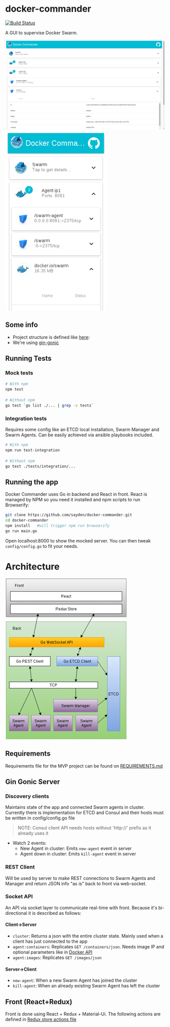docker-commander
=====
[![Build Status](https://travis-ci.org/sayden/docker-commander.svg?branch=master)](https://travis-ci.org/sayden/docker-commander)

A GUI to supervise Docker Swarm.

![desktop_full_screen](screenshots/desktop_full_screen.png)
![mobile](screenshots/mobile.png)

## Some info
* Project structure is defined like [here](https://github.com/golang/go/wiki/GithubCodeLayout):
* We're using [gin-gonic](https://github.com/gin-gonic/gin)

## Running Tests

### Mock tests
```bash
# With npm
npm test

# Without npm
go test `go list ./... | grep -v tests`
```

### Integration tests
Requires some config like an ETCD local installation, Swarm Manager and Swarm Agents. Can be easily achieved via ansible playbooks included.

```bash
# With npm
npm run test-integration

# Without npm
go test ./tests/integration/...
```

## Running the app
Docker Commander uses Go in backend and React in front. React is managed by NPM so you need it installed and npm scripts to run Browserify:

```bash
git clone https://github.com/sayden/docker-commander.git
cd docker-commander
npm install   #will trigger npm run browserify
go run main.go
```

Open localhost:8000 to show the mocked server. You can then tweak `config/config.go` to fit your needs.

# Architecture

![alt text](docker-commander.png "Architecture")

## Requirements
Requirements file for the MVP project can be found on [REQUIREMENTS.md](REQUIREMENTS.md)

## Gin Gonic Server

### Discovery clients

Maintains state of the app and connected Swarm agents in cluster. Currently there is implementation for ETCD and Consul and their hosts must be written in config/config.go file

> NOTE: Consul client API needs hosts without 'http://' prefix as it already uses it

* Watch 2 events:
  * New Agent in cluster: Emits `new-agent` event in server
  * Agent down in cluster: Emits `kill-agent` event in server

### REST Client

Will be used by server to make REST connections to Swarm Agents and Manager and return JSON info "as is" back to front via web-socket.

### Socket API

An API via socket layer to communicate real-time with front. Because it's bi-directional it is described as follows:


#### Client->Server
  * `cluster`: Returns a json with the entire cluster state. Mainly used when a client has just connected to the app
  * `agent:containers`: Replicates `GET /containers/json`. Needs image IP and optional parameters like in [Docker API](https://docs.docker.com/engine/reference/api/docker_remote_api_v1.22/#list-volumes)
  * `agent:images`: Replicates `GET /images/json`

#### Server->Client
  * `new-agent`: When a new Swarm Agent has joined the cluster
  * `kill-agent`: When an already existing Swarm Agent has left the cluster


## Front (React+Redux)
Front is done using React + Redux + Material-Ui. The following actions are defined in [Redux store actions file](public/js/actions.jsx)

